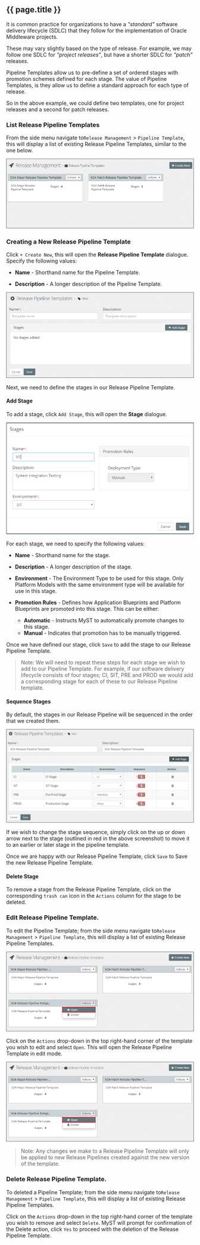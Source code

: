 ## {{ page.title }}

It is common practice for organizations to have a *"standard"* software delivery lifecycle (SDLC) that they follow for the implementation of Oracle Middleware projects. 

These may vary slightly based on the type of release. For example, we may follow one SDLC for *"project releases"*, but have a shorter SDLC for *"patch"* releases.

Pipeline Templates allow us to pre-define a set of ordered stages with promotion schemes defined for each stage. The value of Pipeline Templates, is they allow us to define a standard approach for each type of release.

So in the above example, we could define two templates, one for project releases and a second for patch releases.

### List Release Pipeline Templates
From the side menu navigate to`Release Management` > `Pipeline Template`, this will display a list of existing Release Pipeline Templates, similar to the one below.

![](img/releasePipelineTemplatesList.png)

### Creating a New Release Pipeline Template
Click `+ Create New`, this will open the **Release Pipeline Template** dialogue. Specify the following values:

* **Name** - Shorthand name for the Pipeline Template.

* **Description** - A longer description of the Pipeline Template.

![](img/releasePipelineTemplateCreate.png)

Next, we need to define the stages in our Release Pipeline Template.

#### Add Stage
To add a stage, click `Add Stage`, this will open the **Stage** dialogue. 

![](img/releasePipelineTemplateAddStage.png)

For each stage, we need to specify the following values:

* **Name** - Shorthand name for the stage.

* **Description** - A longer description of the stage.

* **Environment** - The Environment Type to be used for this stage. Only Platform Models with the same environment type will be available for use in this stage.

* **Promotion Rules** - Defines how Application Blueprints and Platform Blueprints are promoted into this stage. This can be either:
    * **Automatic** - Instructs MyST to automatically promote changes to this stage. 
    * **Manual** - Indicates that promotion has to be manually triggered.

Once we have defined our stage, click `Save` to add the stage to our Release Pipeline Template.

> Note: We will need to repeat these steps for each stage we wish to add to our Pipeline Template. For example, if our software delivery lifecycle consists of four stages; CI, SIT, PRE and PROD we would add a corresponding stage for each of these to our Release Pipeline template.

#### Sequence Stages
By default, the stages in our Release Pipeline will be sequenced in the order that we created them.

![](img/releasePipelineTemplateOrderStages.png)

If we wish to change the stage sequence, simply click on the up or down arrow next to the stage (outlined in red in the above screenshot) to move it to an earlier or later stage in the pipeline template.

Once we are happy with our Release Pipeline Template, click `Save` to Save the new Release Pipeline Template.

#### Delete Stage
To remove a stage from the Release Pipeline Template, click on the corresponding  `trash can` icon in the `Actions` column for the stage to be deleted.

### Edit Release Pipeline Template.
To edit the Pipeline Template; from the side menu navigate to`Release Management` > `Pipeline Template`, this will display a list of existing Release Pipeline Templates.

![](img/releasePipelineTemplateEdit.png)

Click on the `Actions` drop-down in the top right-hand corner of the template you wish to edit and select `Open`. This will open the Release Pipeline Template in edit mode.

![](img/releasePipelineTemplateEdit.png)

> Note: Any changes we make to a Release Pipeline Template will only be applied to new Release Pipelines created against the new version of the template.

### Delete Release Pipeline Template.
To deleted a  Pipeline Template; from the side menu navigate to`Release Management` > `Pipeline Template`, this will display a list of existing Release Pipeline Templates. 

Click on the `Actions` drop-down in the top right-hand corner of the template you wish to remove and select `Delete`. MyST will prompt for confirmation of the Delete action, click `Yes` to proceed with the deletion of the Release Pipeline Template.




